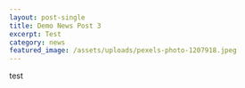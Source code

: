 ```yaml
---
layout: post-single
title: Demo News Post 3
excerpt: Test
category: news
featured_image: /assets/uploads/pexels-photo-1207918.jpeg
---
```

test